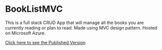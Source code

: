 # BookListMVC
This is a full stack CRUD App that will manage all the books you are currently reading or plan to read. Made using MVC design pattern. Hosted on Microsoft Azure.

[Click here to see the Published Version](https://book-list-mvc.azurewebsites.net/)
